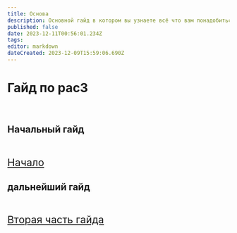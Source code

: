 ```yaml
---
title: Основа
description: Основной гайд в котором вы узнаете всё что вам понадобиться для дальнейшего изучения
published: false
date: 2023-12-11T00:56:01.234Z
tags: 
editor: markdown
dateCreated: 2023-12-09T15:59:06.690Z
---
```


# Гайд по pac3
<br>

## Начальный гайд
<br>

<font style="font-size:23px">[Начало](/PAC3/Начальный_гайд)</font>
<br>
## дальнейший гайд
<br>

<font style="font-size:23px">[Вторая часть гайда](/PAC3/new-page)</font>
<br>